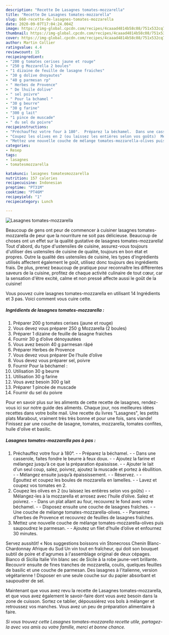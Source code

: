 ```yaml
---
description: "Recette De Lasagnes tomates-mozzarella"
title: "Recette De Lasagnes tomates-mozzarella"
slug: 660-recette-de-lasagnes-tomates-mozzarella
date: 2020-09-07T17:04:24.004Z
image: https://img-global.cpcdn.com/recipes/4caaad4814b58c08/751x532cq70/lasagnes-tomates-mozzarella-photo-principale-de-la-recette.jpg
thumbnail: https://img-global.cpcdn.com/recipes/4caaad4814b58c08/751x532cq70/lasagnes-tomates-mozzarella-photo-principale-de-la-recette.jpg
cover: https://img-global.cpcdn.com/recipes/4caaad4814b58c08/751x532cq70/lasagnes-tomates-mozzarella-photo-principale-de-la-recette.jpg
author: Martin Collier
ratingvalue: 4.4
reviewcount: 15
recipeingredient:
- "200 g tomates cerises jaune et rouge"
- "250 g Mozzarella 2 boules"
- "1 dizaine de feuille de lasagne fraiches"
- "30 g dolive dnoyautes"
- "40 g parmesan rp"
- " Herbes de Provence"
- " De lhuile dolive"
- " sel poivre"
- " Pour la bchamel "
- "30 g beurre"
- "30 g farine"
- "300 g lait"
- "1 pince de muscade"
- " du sel du poivre"
recipeinstructions:
- "Préchauffez votre four à 180°.  Préparez la béchamel.  Dans une casserole, faites fondre le beurre à feux doux.  Ajoutez la farine et mélangez jusqu’à ce que la préparation épaississe.  Ajouter le lait d&#39;un seul coup, salez, poivrez, ajoutez la muscade et portez à ébullition.  Mélangez ensuite jusqu’à épaississement.  Réservez.  Égouttez et coupez les boules de mozzarella en lamelles.  Lavez et coupez vos tomates en 2."
- "Coupez les olives en 2 (ou laissez les entières selon vos goûts)  Mélangez-les à la mozzarella et arrosez avec l’huile d’olive. Salez et poivrez.  Dans un plat allant au four, recouvrez le fond avec votre béchamel.  Disposez ensuite une couche de lasagnes fraîches.  Une couche de mélange tomates-mozzarella-olives.  Parsemez d’herbes de Provence et recouvrez de feuilles de lasagnes fraîches."
- "Mettez une nouvelle couche de mélange tomates-mozzarella-olives puis saupoudrez le parmesan.  Ajoutez un filet d’huile d’olive et enfournez 30 minutes."
categories:
- Resep
tags:
- lasagnes
- tomatesmozzarella

katakunci: lasagnes tomatesmozzarella 
nutrition: 157 calories
recipecuisine: Indonesian
preptime: "PT31M"
cooktime: "PT46M"
recipeyield: "1"
recipecategory: Lunch

---
```



![Lasagnes tomates-mozzarella](https://img-global.cpcdn.com/recipes/4caaad4814b58c08/751x532cq70/lasagnes-tomates-mozzarella-photo-principale-de-la-recette.jpg)

Beaucoup de gens ont peur de commencer à cuisiner lasagnes tomates-mozzarella de peur que la nourriture ne soit pas délicieuse. Beaucoup de choses ont un effet sur la qualité gustative de lasagnes tomates-mozzarella! Tout d'abord, du type d'ustensiles de cuisine, assurez-vous toujours d'utiliser des ustensiles de cuisine de qualité, toujours en bon état et propres. Outre la qualité des ustensiles de cuisine, les types d'ingrédients utilisés affectent également le goût, utilisez donc toujours des ingrédients frais. De plus, prenez beaucoup de pratique pour reconnaître les différentes saveurs de la cuisine, profitez de chaque activité culinaire de tout cœur, car la sensation d'être excité, calme et non pressé affecte aussi le goût de la cuisine!

<!--inarticleads1-->

Vous pouvez cuire lasagnes tomates-mozzarella en utilisant 14 Ingrédients et 3 pas. Voici comment vous cuire cette.

##### Ingrédients de lasagnes tomates-mozzarella :

1. Préparer 200 g tomates cerises (jaune et rouge)
1. Vous devez vous préparer 250 g Mozzarella (2 boules)
1. Préparer 1 dizaine de feuille de lasagne fraiches
1. Fournir 30 g d’olive dénoyautées
1. Vous avez besoin 40 g parmesan râpé
1. Préparer  Herbes de Provence
1. Vous devez vous préparer  De l’huile d’olive
1. Vous devez vous préparer  sel, poivre
1. Fournir  Pour la béchamel :
1. Utilisation 30 g beurre
1. Utilisation 30 g farine
1. Vous avez besoin 300 g lait
1. Préparer 1 pincée de muscade
1. Fournir  du sel du poivre


Pour en savoir plus sur les aliments de cette recette de lasagnes, rendez-vous ici sur notre guide des aliments. Chaque jour, nos meilleures idées recettes dans votre boîte mail. Une recette du livres &#34;Lasagnes&#34;, les petits plats Marabout, vraiment très très bonne et pour une fois, sans viande! Finissez par une couche de lasagne, tomates, mozzarella, tomates confites, huile d&#39;olive et basilic. 

<!--inarticleads2-->

##### Lasagnes tomates-mozzarella pas à pas :

1. Préchauffez votre four à 180°. -  - Préparez la béchamel. -  - Dans une casserole, faites fondre le beurre à feux doux. -  - Ajoutez la farine et mélangez jusqu’à ce que la préparation épaississe. -  - Ajouter le lait d&#39;un seul coup, salez, poivrez, ajoutez la muscade et portez à ébullition. -  - Mélangez ensuite jusqu’à épaississement. -  - Réservez. -  - Égouttez et coupez les boules de mozzarella en lamelles. -  - Lavez et coupez vos tomates en 2.
1. Coupez les olives en 2 (ou laissez les entières selon vos goûts) -  - Mélangez-les à la mozzarella et arrosez avec l’huile d’olive. Salez et poivrez. -  - Dans un plat allant au four, recouvrez le fond avec votre béchamel. -  - Disposez ensuite une couche de lasagnes fraîches. -  - Une couche de mélange tomates-mozzarella-olives. -  - Parsemez d’herbes de Provence et recouvrez de feuilles de lasagnes fraîches.
1. Mettez une nouvelle couche de mélange tomates-mozzarella-olives puis saupoudrez le parmesan. -  - Ajoutez un filet d’huile d’olive et enfournez 30 minutes.


Servez aussitôt! « Nos suggestions boissons vin Stonecross Chenin Blanc-Chardonnay Afrique du Sud Un vin tout en fraîcheur, qui doit son bouquet subtil de poire et d&#39;agrumes à l&#39;assemblage original de deux cépages. Bianco di Sicilia Italie Vin blanc sec de Sicile à la robe jaune-vert brillante. Recouvrir ensuite de fines tranches de mozzarella, coulis, quelques feuilles de basilic et une couche de parmesan. Des lasagnes à l&#39;italienne, version végétarienne ! Disposer en une seule couche sur du papier absorbant et saupoudrer de sel. 

<!--inarticleads1-->

<p>
Maintenant que vous avez revu la recette de Lasagnes tomates-mozzarella, et que vous avez également le savoir-faire dont vous avez besoin dans la zone de cuisson. Sortez ce tablier, dépoussiérez vos bols à mélanger et retroussez vos manches. Vous avez un peu de préparation alimentaire à faire.
</p>

<p>
<i>Si vous trouvez cette Lasagnes tomates-mozzarella recette utile, partagez-la avec vos amis ou votre famille, merci et bonne chance.</i>
</p>
